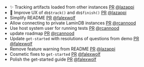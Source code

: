 - ✨ Tracking artifacts loaded from other instances [PR](https://github.com/laminlabs/laminr/pull/124) [@lazappi](https://github.com/lazappi)
- 🚸 Improve UX of `db$track()` and `db$finish()` [PR](https://github.com/laminlabs/laminr/pull/120) [@lazappi](https://github.com/lazappi)
- Simplify README [PR](https://github.com/laminlabs/laminr/pull/116) [@falexwolf](https://github.com/falexwolf)
- Allow connecting to private LaminDB instances [PR](https://github.com/laminlabs/laminr/pull/118) [@rcannood](https://github.com/rcannood)
- Use host system user for running tests [PR](https://github.com/laminlabs/laminr/pull/119) [@rcannood](https://github.com/rcannood)
- update roadmap [PR](https://github.com/laminlabs/laminr/pull/112) [@rcannood](https://github.com/rcannood)
- Update `get-started` with resolutions of questions from demo [PR](https://github.com/laminlabs/laminr/pull/113) [@falexwolf](https://github.com/falexwolf)
- Remove feature warning from README [PR](https://github.com/laminlabs/laminr/pull/100) [@lazappi](https://github.com/lazappi)
- Cosmetic fixes to `get-started` [PR](https://github.com/laminlabs/laminr/pull/102) [@falexwolf](https://github.com/falexwolf)
- Polish the get-started guide [PR](https://github.com/laminlabs/laminr/pull/97) [@falexwolf](https://github.com/falexwolf)
